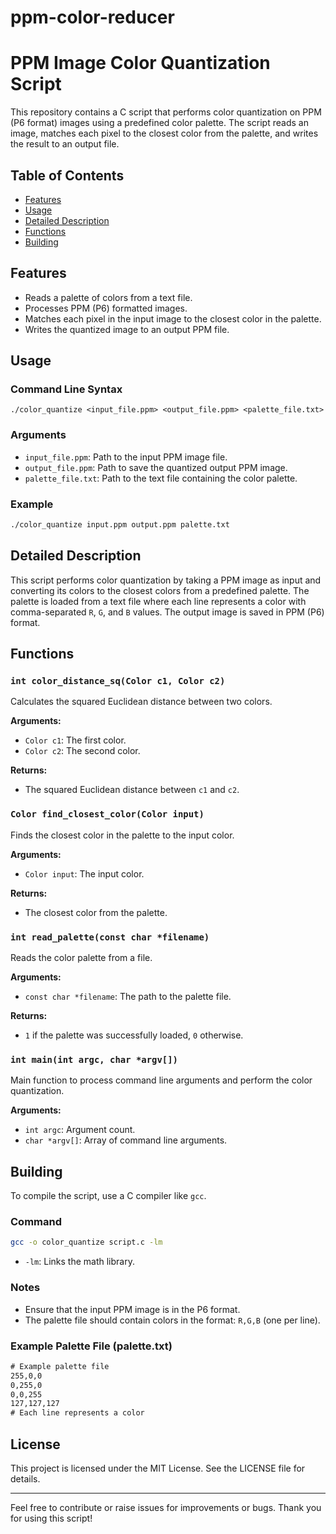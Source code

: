 # ppm-color-reducer

# PPM Image Color Quantization Script

This repository contains a C script that performs color quantization on PPM (P6 format) images using a predefined color palette. The script reads an image, matches each pixel to the closest color from the palette, and writes the result to an output file. 

## Table of Contents
- [Features](#features)
- [Usage](#usage)
- [Detailed Description](#detailed-description)
- [Functions](#functions)
- [Building](#building)

## Features
- Reads a palette of colors from a text file.
- Processes PPM (P6) formatted images.
- Matches each pixel in the input image to the closest color in the palette.
- Writes the quantized image to an output PPM file.

## Usage

### Command Line Syntax

```
./color_quantize <input_file.ppm> <output_file.ppm> <palette_file.txt>
```

### Arguments

- `input_file.ppm`: Path to the input PPM image file.
- `output_file.ppm`: Path to save the quantized output PPM image.
- `palette_file.txt`: Path to the text file containing the color palette.

### Example

```sh
./color_quantize input.ppm output.ppm palette.txt
```

## Detailed Description

This script performs color quantization by taking a PPM image as input and converting its colors to the closest colors from a predefined palette. The palette is loaded from a text file where each line represents a color with comma-separated `R`, `G`, and `B` values. The output image is saved in PPM (P6) format.

## Functions

### `int color_distance_sq(Color c1, Color c2)`
Calculates the squared Euclidean distance between two colors.

**Arguments:**
- `Color c1`: The first color.
- `Color c2`: The second color.

**Returns:**
- The squared Euclidean distance between `c1` and `c2`.

### `Color find_closest_color(Color input)`
Finds the closest color in the palette to the input color.

**Arguments:**
- `Color input`: The input color.

**Returns:**
- The closest color from the palette.

### `int read_palette(const char *filename)`
Reads the color palette from a file.

**Arguments:**
- `const char *filename`: The path to the palette file.

**Returns:**
- `1` if the palette was successfully loaded, `0` otherwise.

### `int main(int argc, char *argv[])`
Main function to process command line arguments and perform the color quantization.

**Arguments:**
- `int argc`: Argument count.
- `char *argv[]`: Array of command line arguments.

## Building

To compile the script, use a C compiler like `gcc`. 

### Command

```sh
gcc -o color_quantize script.c -lm
```

- `-lm`: Links the math library.

### Notes

- Ensure that the input PPM image is in the P6 format.
- The palette file should contain colors in the format: `R,G,B` (one per line).

### Example Palette File (palette.txt)

```txt
# Example palette file
255,0,0
0,255,0
0,0,255
127,127,127
# Each line represents a color
```

## License

This project is licensed under the MIT License. See the LICENSE file for details.

---

Feel free to contribute or raise issues for improvements or bugs. Thank you for using this script!